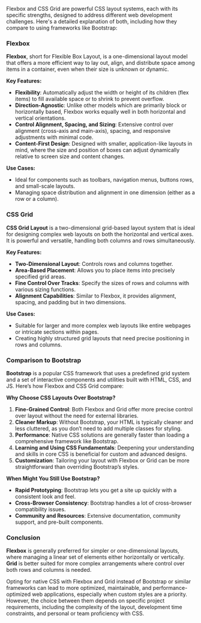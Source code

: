 Flexbox and CSS Grid are powerful CSS layout systems, each with its specific strengths, designed to address different web development challenges. Here's a detailed explanation of both, including how they compare to using frameworks like Bootstrap:

### Flexbox

**Flexbox**, short for Flexible Box Layout, is a one-dimensional layout model that offers a more efficient way to lay out, align, and distribute space among items in a container, even when their size is unknown or dynamic. 

**Key Features:**
- **Flexibility**: Automatically adjust the width or height of its children (flex items) to fill available space or to shrink to prevent overflow.
- **Direction-Agnostic**: Unlike other models which are primarily block or horizontally based, Flexbox works equally well in both horizontal and vertical orientations.
- **Control Alignment, Spacing, and Sizing**: Extensive control over alignment (cross-axis and main-axis), spacing, and responsive adjustments with minimal code.
- **Content-First Design**: Designed with smaller, application-like layouts in mind, where the size and position of boxes can adjust dynamically relative to screen size and content changes.

**Use Cases:**
- Ideal for components such as toolbars, navigation menus, buttons rows, and small-scale layouts.
- Managing space distribution and alignment in one dimension (either as a row or a column).

### CSS Grid

**CSS Grid Layout** is a two-dimensional grid-based layout system that is ideal for designing complex web layouts on both the horizontal and vertical axes. It is powerful and versatile, handling both columns and rows simultaneously.

**Key Features:**
- **Two-Dimensional Layout**: Controls rows and columns together.
- **Area-Based Placement**: Allows you to place items into precisely specified grid areas.
- **Fine Control Over Tracks**: Specify the sizes of rows and columns with various sizing functions.
- **Alignment Capabilities**: Similar to Flexbox, it provides alignment, spacing, and padding but in two dimensions.

**Use Cases:**
- Suitable for larger and more complex web layouts like entire webpages or intricate sections within pages.
- Creating highly structured grid layouts that need precise positioning in rows and columns.

### Comparison to Bootstrap

**Bootstrap** is a popular CSS framework that uses a predefined grid system and a set of interactive components and utilities built with HTML, CSS, and JS. Here’s how Flexbox and CSS Grid compare:

**Why Choose CSS Layouts Over Bootstrap?**
1. **Fine-Grained Control**: Both Flexbox and Grid offer more precise control over layout without the need for external libraries.
2. **Cleaner Markup**: Without Bootstrap, your HTML is typically cleaner and less cluttered, as you don’t need to add multiple classes for styling.
3. **Performance**: Native CSS solutions are generally faster than loading a comprehensive framework like Bootstrap.
4. **Learning and Using CSS Fundamentals**: Deepening your understanding and skills in core CSS is beneficial for custom and advanced designs.
5. **Customization**: Tailoring your layout with Flexbox or Grid can be more straightforward than overriding Bootstrap’s styles.

**When Might You Still Use Bootstrap?**
- **Rapid Prototyping**: Bootstrap lets you get a site up quickly with a consistent look and feel.
- **Cross-Browser Consistency**: Bootstrap handles a lot of cross-browser compatibility issues.
- **Community and Resources**: Extensive documentation, community support, and pre-built components.

### Conclusion

**Flexbox** is generally preferred for simpler or one-dimensional layouts, where managing a linear set of elements either horizontally or vertically. **Grid** is better suited for more complex arrangements where control over both rows and columns is needed.

Opting for native CSS with Flexbox and Grid instead of Bootstrap or similar frameworks can lead to more optimized, maintainable, and performance-optimized web applications, especially when custom styles are a priority. However, the choice between them depends on specific project requirements, including the complexity of the layout, development time constraints, and personal or team proficiency with CSS.